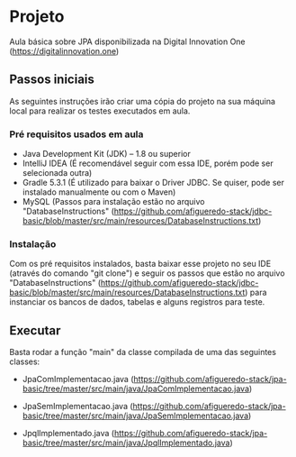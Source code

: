 # Projeto
Aula básica sobre JPA disponibilizada na Digital Innovation One (https://digitalinnovation.one)

## Passos iniciais
As seguintes instruções irão criar uma cópia do projeto na sua máquina local para realizar os testes executados em aula.

### Pré requisitos usados em aula
- Java Development Kit (JDK) – 1.8 ou superior
- IntelliJ IDEA (É recomendável seguir com essa IDE, porém pode ser selecionada outra)
- Gradle 5.3.1 (É utilizado para baixar o Driver JDBC. Se quiser, pode ser instalado manualmente ou com o Maven)
- MySQL (Passos para instalação estão no arquivo "DatabaseInstructions" (https://github.com/afigueredo-stack/jdbc-basic/blob/master/src/main/resources/DatabaseInstructions.txt)

### Instalação
Com os pré requisitos instalados, basta baixar esse projeto no seu IDE (através do comando "git clone") e seguir os passos que estão no arquivo "DatabaseInstructions" (https://github.com/afigueredo-stack/jdbc-basic/blob/master/src/main/resources/DatabaseInstructions.txt) para instanciar os bancos de dados, tabelas e alguns registros para teste.

## Executar
Basta rodar a função "main" da classe compilada de uma das seguintes classes:

- JpaComImplementacao.java (https://github.com/afigueredo-stack/jpa-basic/tree/master/src/main/java/JpaComImplementacao.java)

- JpaSemImplementacao.java (https://github.com/afigueredo-stack/jpa-basic/tree/master/src/main/java/JpaSemImplementacao.java)

- JpqlImplementado.java (https://github.com/afigueredo-stack/jpa-basic/tree/master/src/main/java/JpqlImplementado.java)